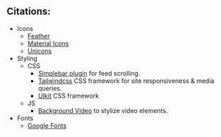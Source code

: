 ## Citations:

- Icons
  - [Feather](https://feathericons.com/)
  - [Material Icons](https://mui.com/material-ui/material-icons/)
  - [Unicons](https://github.com/Iconscout/unicons)
- Styling
  - CSS
    - [Simplebar plugin](https://www.npmjs.com/package/simplebar) for feed scrolling.
    - [Tailwindcss](https://github.com/sindresorhus/modern-normalize) CSS framework for site responsiveness & media queries.
    - [UIkit](https://getuikit.com/) CSS framework
  - JS
    - [Background Video](https://github.com/linnett/backgroundVideo) to stylize video elements.
- Fonts
  - [Google Fonts](https://fonts.google.com/)